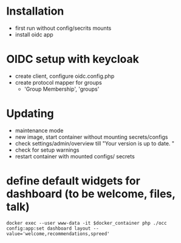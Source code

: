 # Installation
- first run without config/secrits mounts
- install oidc app

# OIDC setup with keycloak
- create client, configure oidc.config.php
- create protocol mapper for groups
	- 'Group Membership', 'groups'


# Updating
- maintenance mode 
- new image, start container without mounting secrets/configs 
- check settings/admin/overview till "Your version is up to date. "
- check for setup warnings
- restart container with mounted configs/ secrets


# define default widgets for dashboard (to be welcome, files, talk)
```
docker exec --user www-data -it $docker_container php ./occ config:app:set dashboard layout --value='welcome,recommendations,spreed'

```